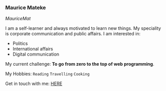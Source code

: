 ﻿### Maurice Mateke
_MauriceMat_

I am a self-learner and always motivated to learn new things. 
My speciality is corporate communication and public affairs. 
I am interested in:
- Politics
- International affairs
- Digital communication 

My current challenge:  **To go from zero to the top of web programming**.

My Hobbies: `Reading` `Travelling` `Cooking`

Get in touch with me: [HERE](https://www.linkedin.com/in/maurice-mateke-162aba1b5/)

<!---
mauricemat/mauricemat is a ✨ special ✨ repository because its `README.md` (this file) appears on your GitHub profile.
You can click the Preview link to take a look at your changes.
--->
